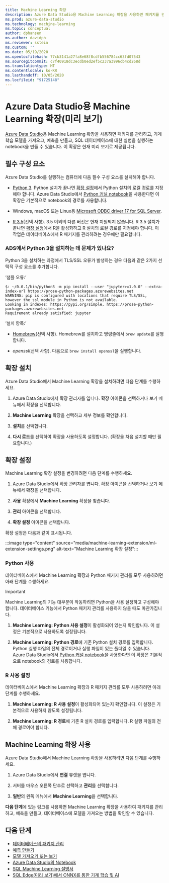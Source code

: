 ```yaml
---
title: Machine Learning 확장
description: Azure Data Studio용 Machine Learning 확장을 사용하면 패키지를 관리하고, 기계 학습 모델을 가져오고, 예측을 만들고, SQL 데이터베이스에 대한 실험을 실행하는 notebook을 만들 수 있습니다.
ms.prod: azure-data-studio
ms.technology: machine-learning
ms.topic: conceptual
author: dphansen
ms.author: davidph
ms.reviewer: sstein
ms.custom: ''
ms.date: 05/19/2020
ms.openlocfilehash: 77cb3141a27fa8e68f8cdfb556784cc63fd07543
ms.sourcegitcommit: c7f40918dc3ecdb0ed2ef5c237a3996cb4cd268d
ms.translationtype: HT
ms.contentlocale: ko-KR
ms.lasthandoff: 10/05/2020
ms.locfileid: "91725148"
---
```

# <a name="machine-learning-extension-for-azure-data-studio-preview"></a>Azure Data Studio용 Machine Learning 확장(미리 보기)

[Azure Data Studio](../what-is.md)용 Machine Learning 확장을 사용하면 패키지를 관리하고, 기계 학습 모델을 가져오고, 예측을 만들고, SQL 데이터베이스에 대한 실험을 실행하는 notebook을 만들 수 있습니다. 이 확장은 현재 미리 보기로 제공됩니다.

## <a name="prerequisites"></a>필수 구성 요소

Azure Data Studio를 실행하는 컴퓨터에 다음 필수 구성 요소를 설치해야 합니다.

- [Python 3](https://www.python.org/downloads/). Python 설치가 끝나면 [확장 설정](#settings)에서 Python 설치의 로컬 경로를 지정해야 합니다. Azure Data Studio에서 [Python 커널 notebook](../notebooks/notebooks-python-kernel.md)을 사용한다면 이 확장은 기본적으로 notebook의 경로를 사용합니다.

- Windows, macOS 또는 Linux용 [Microsoft ODBC driver 17 for SQL Server](../../connect/odbc/download-odbc-driver-for-sql-server.md).

- [R 3.5](https://www.r-project.org/)(선택 사항). 3\.5 이외의 다른 버전은 현재 지원되지 않습니다. R 3.5 설치가 끝나면 [확장 설정](#settings)에서 R을 활성화하고 R 설치의 로컬 경로를 지정해야 합니다. 이 작업은 데이터베이스에서 R 패키지를 관리하려는 경우에만 필요합니다.

### <a name="trouble-installing-python-3-from-within-ads"></a>ADS에서 Python 3을 설치하는 데 문제가 있나요?

Python 3을 설치하는 과정에서 TLS/SSL 오류가 발생하는 경우 다음과 같은 2가지 선택적 구성 요소를 추가합니다.

‘샘플 오류:’
```
$: ~/0.0.1/bin/python3 -m pip install --user "jupyter>=1.0.0" --extra-index-url https://prose-python-packages.azurewebsites.net
WARNING: pip is configured with locations that require TLS/SSL, however the ssl module in Python is not available.
Looking in indexes: https://pypi.org/simple, https://prose-python-packages.azurewebsites.net
Requirement already satisfied: jupyter
```

‘설치 항목:’

- [Homebrew](https://brew.sh)(선택 사항). Homebrew를 설치하고 명령줄에서 `brew update`를 실행합니다.

- *openssl*(선택 사항). 다음으로 `brew install openssl`을 실행합니다.

## <a name="install-the-extension"></a>확장 설치

Azure Data Studio에서 Machine Learning 확장을 설치하려면 다음 단계를 수행하세요.

1. Azure Data Studio에서 확장 관리자를 엽니다. 확장 아이콘을 선택하거나 보기 메뉴에서 확장을 선택합니다.

1. **Machine Learning** 확장을 선택하고 세부 정보를 확인합니다.

1. **설치**를 선택합니다.

1. **다시 로드**를 선택하여 확장을 사용하도록 설정합니다. (확장을 처음 설치할 때만 필요합니다.)

<a name="settings"></a>

## <a name="extension-settings"></a>확장 설정

Machine Learning 확장 설정을 변경하려면 다음 단계를 수행하세요.

1. Azure Data Studio에서 확장 관리자를 엽니다. 확장 아이콘을 선택하거나 보기 메뉴에서 확장을 선택합니다.

1. **사용** 확장에서 **Machine Learning** 확장을 찾습니다.

1. **관리** 아이콘을 선택합니다.

1. **확장 설정** 아이콘을 선택합니다.

확장 설정은 다음과 같이 표시됩니다.

:::image type="content" source="media/machine-learning-extension/ml-extension-settings.png" alt-text="Machine Learning 확장 설정":::

### <a name="enable-python"></a>Python 사용

데이터베이스에서 Machine Learning 확장과 Python 패키지 관리를 모두 사용하려면 아래 단계를 수행하세요.

> [!IMPORTANT]
> Machine Learning의 기능 대부분이 작동하려면 Python을 사용 설정하고 구성해야 합니다. 데이터베이스 기능에서 Python 패키지 관리를 사용하지 않을 때도 마찬가집니다.

1. **Machine Learning: Python 사용 설정**이 활성화되어 있는지 확인합니다. 이 설정은 기본적으로 사용하도록 설정됩니다.

1. **Machine Learning: Python 경로**에 기존 Python 설치 경로를 입력합니다. Python 실행 파일의 전체 경로이거나 실행 파일이 있는 폴더일 수 있습니다. Azure Data Studio에서 [Python 커널 notebook](../notebooks/notebooks-python-kernel.md)을 사용한다면 이 확장은 기본적으로 notebook의 경로를 사용합니다.

### <a name="enable-r"></a>R 사용 설정

데이터베이스에서 Machine Learning 확장과 R 패키지 관리를 모두 사용하려면 아래 단계를 수행하세요.

1. **Machine Learning: R 사용 설정**이 활성화되어 있는지 확인합니다. 이 설정은 기본적으로 사용하지 않도록 설정됩니다.

1. **Machine Learning: R 경로**에 기존 R 설치 경로를 입력합니다. R 실행 파일의 전체 경로여야 합니다. 

## <a name="use-the-machine-learning-extension"></a>Machine Learning 확장 사용

Azure Data Studio에서 Machine Learning 확장을 사용하려면 다음 단계를 수행하세요.

1. Azure Data Studio에서 **연결** 뷰렛을 엽니다.

1. 서버를 마우스 오른쪽 단추로 선택하고 **관리**를 선택합니다.

1. **일반**의 왼쪽 메뉴에서 **Machine Learning**을 선택합니다.

**다음 단계**에 있는 링크를 사용하면 Machine Learning 확장을 사용하여 패키지를 관리하고, 예측을 만들고, 데이터베이스에 모델을 가져오는 방법을 확인할 수 있습니다.

## <a name="next-steps"></a>다음 단계

- [데이터베이스의 패키지 관리](machine-learning-extension-manage-packages.md)
- [예측 만들기](machine-learning-extension-predictions.md)
- [모델 가져오기 또는 보기](machine-learning-extension-import-view-models.md)
- [Azure Data Studio의 Notebook](../notebooks/notebooks-guidance.md)
- [SQL Machine Learning 설명서](../../machine-learning/index.yml)
- [SQL Edge(미리 보기)에서 ONNX를 통한 기계 학습 및 AI](/azure/azure-sql-edge/onnx-overview)
